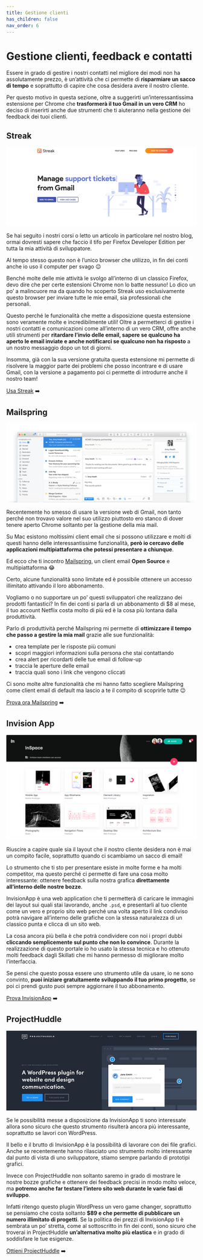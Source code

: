 ```yaml
---
title: Gestione clienti
has_children: false
nav_order: 6
---
```


# Gestione clienti, feedback e contatti
Essere in grado di gestire i nostri contatti nel migliore dei modi non ha assolutamente prezzo, è un’attività che ci permette di **risparmiare un sacco di tempo** e soprattutto di capire che cosa desidera avere il nostro cliente.

Per questo motivo in questa sezione, oltre a suggerirti un’interessantissima estensione per Chrome che **trasformerà il tuo Gmail in un vero CRM** ho deciso di inserirti anche due strumenti che ti aiuteranno nella gestione dei feedback dei tuoi clienti.

## Streak
![Streak](images/streak.jpg)

Se hai seguito i nostri corsi o letto un articolo in particolare nel nostro blog, ormai dovresti sapere che faccio il tifo per Firefox Developer Edition per tutta la mia attività di sviluppatore.

Al tempo stesso questo non è l’unico browser che utilizzo, in fin dei conti anche io uso il computer per svago 😉

Benché molte delle mie attività le svolgo all’interno di un classico Firefox, devo dire che per certe estensioni Chrome non lo batte nessuno! Lo dico un po’ a malincuore ma da quando ho scoperto Streak uso esclusivamente questo browser per inviare tutte le mie email, sia professionali che personali.

Questo perché le funzionalità che mette a disposizione questa estensione sono veramente molte e incredibilmente utili! Oltre a permetterci di gestire i nostri contatti e comunicazioni come all’interno di un vero CRM, offre anche utili strumenti per **ritardare l’invio delle email, sapere se qualcuno ha aperto le email inviate e anche notificarci se qualcuno non ha risposto** a un nostro messaggio dopo un tot di giorni.

Insomma, già con la sua versione gratuita questa estensione mi permette di risolvere la maggior parte dei problemi che posso incontrare e di usare Gmail, con la versione a pagamento poi ci permette di introdurre anche il nostro team!

[Usa Streak](https://skillsandmore.org/streak) :arrow_right:

## Mailspring
![Mailspring](images/mailspring.png)

Recentemente ho smesso di usare la versione web di Gmail, non tanto perché non trovavo valore nel suo utilizzo piuttosto ero stanco di dover tenere aperto Chrome soltanto per la gestione della mia mail.

Su Mac esistono moltissimi client email che si possono utilizzare e molti di questi hanno delle interessantissime funzionalità, **però io cercavo delle applicazioni multipiattaforma che potessi presentare a chiunque**.

Ed ecco che ti incontro [Mailspring](https://getmailspring.com/), un client email **Open Source** e multipiattaforma :joy:

Certo, alcune funzionalità sono limitate ed è possibile ottenere un accesso illimitato attivando il loro abbonamento. 

Vogliamo o no supportare un po' questi sviluppatori che realizzano dei prodotti fantastici? In fin dei conti si parla di un abbonamento di $8 al mese, il tuo account Netflix costa molto di più ed è la cosa più lontana dalla produttività.

Parlo di produttività perché Mailspring mi permette di **ottimizzare il tempo che passo a gestire la mia mail** grazie alle sue funzionalità:
* crea template per le risposte più comuni
* scopri maggiori informazioni sulla persona che stai contattando
* crea alert per ricordarti delle tue email di follow-up
* traccia le aperture delle email
* traccia quali sono i link che vengono cliccati

Ci sono molte altre funzionalità che mi hanno fatto scegliere Mailspring come client email di default ma lascio a te il compito di scoprirle tutte :wink:

[Prova ora Mailspring](https://getmailspring.com/) :arrow_right:

## Invision App
![InvisionApp](images/invisionapp.png)

Riuscire a capire quale sia il layout che il nostro cliente desidera non è mai un compito facile, soprattutto quando ci scambiamo un sacco di email!

Lo strumento che ti sto per presentare esiste in molte forme e ha molti competitor, ma questo perché ci permette di fare una cosa molto interessante: ottenere feedback sulla nostra grafica **direttamente all’interno delle nostre bozze**.

InvisionApp è una web application che ti permetterà di caricare le immagini dei layout sui quali stai lavorando, anche `.psd`, e presentarli al tuo cliente come un vero e proprio sito web perché una volta aperto il link condiviso potrà navigare all’interno delle grafiche con la stessa naturalezza di un classico punta e clicca di un sito web.

La cosa ancora più bella è che potrà condividere con noi i propri dubbi **cliccando semplicemente sul punto che non lo convince**. Durante la realizzazione di questo portale io ho usato la stessa tecnica e ho ottenuto molti feedback dagli Skillati che mi hanno permesso di migliorare molto l’interfaccia.

Se pensi che questo possa essere uno strumento utile da usare, io ne sono convinto, **puoi iniziare gratuitamente sviluppando il tuo primo progetto**, se poi ci prendi gusto puoi sempre aggiornare il tuo abbonamento.

[Prova InvisionApp](https://www.invisionapp.com/) :arrow_right:

## ProjectHuddle
![ProjectHuddle](images/projecthuddle.jpg)

Se le possibilità messe a disposizione da InvisionApp ti sono interessate allora sono sicuro che questo strumento risulterà ancora più interessante, soprattutto se lavori con WordPress.

Il bello e il brutto di InvisionApp è la possibilità di lavorare con dei file grafici. Anche se recentemente hanno rilasciato uno strumento molto interessante dal punto di vista di uno sviluppatore, stiamo sempre parlando di prototipi grafici.

Invece con ProjectHuddle non soltanto saremo in grado di mostrare le nostre bozze grafiche e ottenere dei feedback precisi in modo molto veloce, ma **potremo anche far testare l’intero sito web durante le varie fasi di sviluppo**.

Infatti ritengo questo plugin WordPress un vero game changer, soprattutto se pensiamo che costa soltanto **$89 e che permette di pubblicare un numero illimitato di progetti**. Se la politica dei prezzi di InvisionApp ti è sembrata un po’ stretta, come al sottoscritto in fin dei conti, sono sicuro che troverai in ProjectHuddle **un’alternativa molto più elastica** e in grado di soddisfare le tue esigenze.

[Ottieni ProjectHuddle](http://skillsandmore.org/projecthuddle) :arrow_right:
